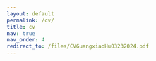 ```yaml
---
layout: default
permalink: /cv/
title: cv
nav: true
nav_order: 4
redirect_to: /files/CVGuangxiaoHu03232024.pdf
---
```

